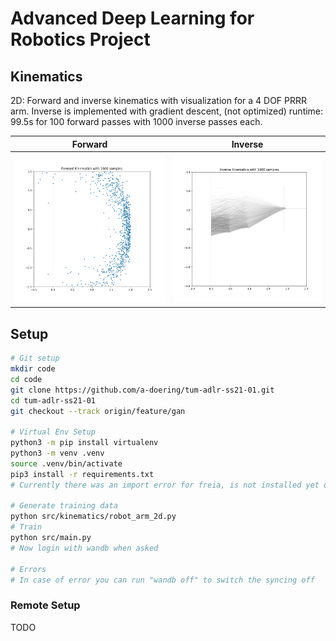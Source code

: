 # Advanced Deep Learning for Robotics Project

## Kinematics
2D: Forward and inverse kinematics with visualization for a 4 DOF PRRR arm. Inverse is implemented with gradient descent, (not optimized) runtime: 99.5s for 100 forward passes with 1000 inverse passes each.

Forward             |  Inverse
:-------------------------:|:-------------------------:
![](img/forward.png)  |  ![](img/inverse.png)


## Setup

```sh
# Git setup
mkdir code
cd code
git clone https://github.com/a-doering/tum-adlr-ss21-01.git
cd tum-adlr-ss21-01
git checkout --track origin/feature/gan 

# Virtual Env Setup
python3 -m pip install virtualenv
python3 -m venv .venv
source .venv/bin/activate
pip3 install -r requirements.txt
# Currently there was an import error for freia, is not installed yet on remote, can remove with nano from requirements.txt for now

# Generate training data
python src/kinematics/robot_arm_2d.py
# Train
python src/main.py
# Now login with wandb when asked

# Errors
# In case of error you can run "wandb off" to switch the syncing off
```

### Remote Setup
TODO